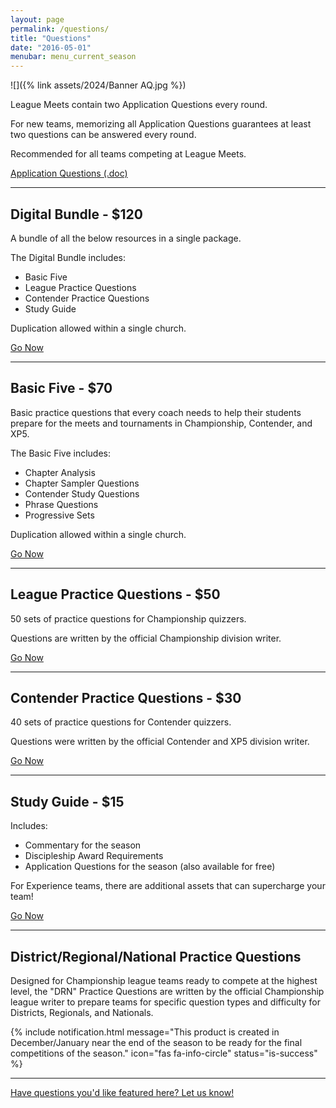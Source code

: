 ```yaml
---
layout: page
permalink: /questions/
title: "Questions"
date: "2016-05-01"
menubar: menu_current_season
---
```


![]({% link assets/2024/Banner AQ.jpg %})

League Meets contain two Application Questions every round. 

For new teams, memorizing all Application Questions guarantees at least two questions can be answered every round.

Recommended for all teams competing at League Meets.

<a href="{% link assets/2024/Application-Questions.docx %}" class="button is-primary">Application Questions (.doc)</a>


* * *

## Digital Bundle - $120

A bundle of all the below resources in a single package. 

The Digital Bundle includes:

- Basic Five
- League Practice Questions
- Contender Practice Questions
- Study Guide

Duplication allowed within a single church. 

<a href="https://digital.myhealthychurch.com/Digital-Items/TBQ/2023-2024/TBQ_Bundle_Romans_James_2023_2024" class="button is-primary">Go Now</a>

* * *

## Basic Five - $70

Basic practice questions that every coach needs to help their students prepare for the meets and tournaments in Championship, Contender, and XP5. 

The Basic Five includes:

- Chapter Analysis
- Chapter Sampler Questions
- Contender Study Questions
- Phrase Questions
- Progressive Sets

Duplication allowed within a single church. 

<a href="https://digital.myhealthychurch.com/Digital-Items/TBQ/2023-2024/Basic_Five_Romans_James_2023_2024" class="button is-primary">Go Now</a>

* * *

## League Practice Questions - $50

50 sets of practice questions for Championship quizzers.

Questions are written by the official Championship division writer.

<a href="https://digital.myhealthychurch.com/Digital-Items/TBQ/2023-2024/A_League_Practice_Sets_Romans_James_2023_2024" class="button is-primary">Go Now</a>

* * *

## Contender Practice Questions - $30

40 sets of practice questions for Contender quizzers.

Questions were written by the official Contender and XP5 division writer.

<a href="https://digital.myhealthychurch.com/Digital-Items/TBQ/2023-2024/MSQ_Practice_Sets_Romans_James_2023_2024" class="button is-primary">Go Now</a>

* * *

## Study Guide - $15

Includes:

- Commentary for the season
- Discipleship Award Requirements
- Application Questions for the season (also available for free)

For Experience teams, there are additional assets that can supercharge your team!

<a href="https://digital.myhealthychurch.com/Digital-Items/TBQ/2023-2024/Study_Guide_Plus_Romans_James_2023_2024" class="button is-primary">Go Now</a>

* * *

## District/Regional/National Practice Questions
Designed for Championship league teams ready to compete at the highest level, the "DRN" Practice Questions are written by the official Championship league writer to prepare teams for specific question types and difficulty for Districts, Regionals, and Nationals.

{% include notification.html
   message="This product is created in December/January near the end of the season to be ready for the final competitions of the season."
   icon="fas fa-info-circle"
   status="is-success" %}

* * *

[Have questions you'd like featured here? Let us know!](mailto:hello@biblequiz.com)
